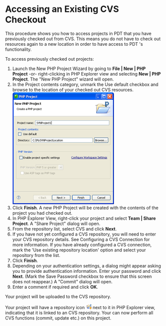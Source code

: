 # Accessing an Existing CVS Checkout

<!--context:accessing_an_existing_cvs_checkout-->

This procedure shows you how to access projects in PDT that you have previously checked out from CVS. This means you do not have to check out resources again to a new location in order to have access to PDT 's functionality.

<!--ref-start-->

To access previously checked out projects:

 1. Launch the New PHP Project Wizard by going to **File | New | PHP Project** -or- right-clicking in PHP Explorer view and selecting **New | PHP Project**.  The "New PHP Project" wizard will open.
 2. In the Project contents category, unmark the Use default checkbox and browse to the location of your checked out CVS resources.<br />
   ![new_php_project_svn.png](images/new_php_project_svn.png "new_php_project_svn.png")
 3. Click **Finish**.  A new PHP Project will be created with the contents of the project you had checked out.
 4. In PHP Explorer View, right-click your project and select **Team | Share Project**.  A "Share Project" dialog will open.
 5. From the repository list, select CVS and click **Next**.
 6. If you have not yet configured a CVS repository, you will need to enter your CVS repository details. See Configuring a CVS Connection for more information.  If you have already configured a CVS connection, mark the 'Use existing repository location' option and select your repository from the list.
 7. Click **Finish**.
 8. Depending on your authentication settings, a dialog might appear asking you to provide authentication information.  Enter your password and click **Next**. (Mark the Save Password checkbox to ensure that this screen does not reappear.)  A "Commit" dialog will open.
 9. Enter a comment if required and click **OK**.

Your project will be uploaded to the CVS repository.

Your project will have a repository icon ![svn_repository_icon.png](images/svn_repository_icon.png "svn_repository_icon.png")next to it in PHP Explorer view, indicating that it is linked to an CVS repository.  Your can now perform all CVS functions (commit, update etc.) on this project.

<!--ref-end-->
